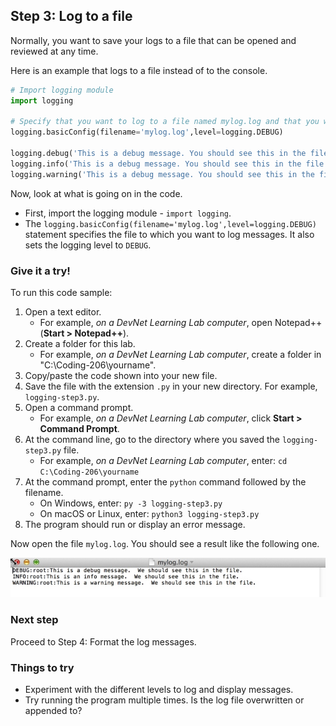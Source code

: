 ## Step 3: Log to a file
Normally, you want to save your logs to a file that can be opened and reviewed at any time.

Here is an example that logs to a file instead of to the console.

```python
# Import logging module
import logging

# Specify that you want to log to a file named mylog.log and that you want to track messages at the DEBUG level
logging.basicConfig(filename='mylog.log',level=logging.DEBUG)

logging.debug('This is a debug message. You should see this in the file.')
logging.info('This is a debug message. You should see this in the file.')
logging.warning('This is a debug message. You should see this in the file.')
```

Now, look at what is going on in the code.

* First, import the logging module - `import logging`.
* The `logging.basicConfig(filename='mylog.log',level=logging.DEBUG)` statement specifies the file to which you want to log messages. It also sets the logging level to `DEBUG`.

### Give it a try!

To run this code sample:
1. Open a text editor.
    * For example, *on a DevNet Learning Lab computer*, open Notepad++ (**Start > Notepad++**).
3. Create a folder for this lab.
    * For example, *on a DevNet Learning Lab computer*, create a folder in "C:\Coding-206\yourname".
6. Copy/paste the code shown into your new file.
7. Save the file with the extension `.py` in your new directory. For example, `logging-step3.py`.
8. Open a command prompt.
    * For example, *on a DevNet Learning Lab computer*, click **Start > Command Prompt**.
9. At the command line, go to the directory where you saved the `logging-step3.py` file.
    * For example, *on a DevNet Learning Lab computer*, enter: `cd C:\Coding-206\yourname`
10. At the command prompt, enter the `python` command followed by the filename.
    * On Windows, enter: `py -3 logging-step3.py`
    * On macOS or Linux, enter: `python3 logging-step3.py`
11. The program should run or display an error message.

Now open the file `mylog.log`. You should see a result like the following one.

![](assets/images/step3-results.jpg)

### Next step

Proceed to Step 4: Format the log messages.



### Things to try
* Experiment with the different levels to log and display messages.
* Try running the program multiple times. Is the log file overwritten or appended to?
